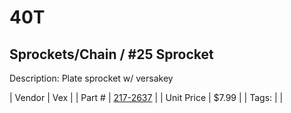 # 40T
## Sprockets/Chain / #25 Sprocket
Description: 	Plate sprocket w/ versakey 

| Vendor | Vex | 
| Part # | [217-2637](http://www.vexrobotics.com/vexpro/motion/sprockets-and-chain/25-sprockets.html) | 
| Unit Price | $7.99 | 
| Tags: |  | 

